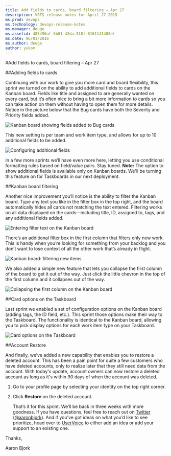 ```yaml
---
title: Add fields to cards, board filtering – Apr 27
description: VSTS release notes for April 27 2015
ms.prod: devops
ms.technology: devops-release-notes
ms.manager: douge
ms.assetid: 485496af-5b81-42da-818f-0161141488ef
ms.date: 06/01/2016
ms.author: douge
author: yukom
---
```


#Add fields to cards, board filtering – Apr 27

##Adding fields to cards

Continuing with our work to give you more card and board flexibility, this sprint we turned on the ability to add additional fields to cards on the Kanban board. Fields like title and assigned to are generally wanted on every card, but it’s often nice to bring a bit more information to cards so you can take action on them without having to open them for more details. Notice in the picture below that the Bug cards have both the Severity and Priority fields added.

![Kanban board showing fields added to Bug cards](_img/4_27_01.png)

This new setting is per team and work item type, and allows for up to 10 additional fields to be added.

![Configuring additional fields](_img/4_27_02.png)

In a few more sprints we’ll have even more here, letting you use conditional formatting rules based on field/value pairs. Stay tuned. **Note:** The option to show additional fields is available only on Kanban boards. We'll be turning this feature on for Taskboards in our next deployment.

##Kanban board filtering

Another nice improvement you’ll notice is the ability to filter the Kanban board. Type any text you like in the filter box in the top right, and the board automatically hides all cards not matching the text entered. Filtering works on all data displayed on the cards—including title, ID, assigned to, tags, and any additional fields added.

![Entering filter text on the Kanban board](_img/4_27_03.png)

There’s an additional filter box in the first column that filters only new work. This is handy when you’re looking for something from your backlog and you don’t want to lose context of all the other work that’s already in flight.

![Kanban board: filtering new items](_img/4_27_04.png)

We also added a simple new feature that lets you collapse the first column of the board to get it out of the way. Just click the little chevron in the top of the first column and it collapses out of the way.

![Collapsing the first column on the Kanban board](_img/4_27_05.png)

##Card options on the Taskboard

Last sprint we enabled a set of configuration options on the Kanban board (adding tags, the ID field, etc.). This sprint those options make their way to the Taskboard. The functionality is identical to the Kanban board, allowing you to pick display options for each work item type on your Taskboard.

![Card options on the Taskboard](_img/4_27_06.png)

##Account Restore

And finally, we’ve added a new capability that enables you to restore a deleted account. This has been a pain point for quite a few customers who have deleted accounts, only to realize later that they still need data from the account. With today's update, account owners can now restore a deleted account as long as it's within 90 days of when the account was deleted.

1. Go to your profile page by selecting your identity on the top right corner.
2. Click **Restore** on the deleted account.

	That’s it for this sprint. We’ll be back in three weeks with more goodness. If you have questions, feel free to reach out on [Twitter](https://twitter.com/VisualStudio) ([@aaronbjork](https://twitter.com/aaronbjork)). And if you’ve got ideas on what you’d like to see prioritize, head over to [UserVoice](https://visualstudio.uservoice.com/forums/330519-vso) to either add an idea or add your support to an existing one.

Thanks,

Aaron Bjork